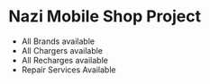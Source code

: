 # Nazi Mobile Shop Project
- All Brands available
- All Chargers available
- All Recharges available
- Repair Services Available

